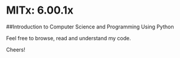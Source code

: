 # MITx: 6.00.1x
##Introduction to Computer Science and Programming Using Python


Feel free to browse, read and understand my code.

Cheers!




